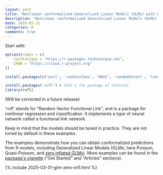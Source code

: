 ```yaml
---
layout: post
title: "Nonlinear conformalized Generalized Linear Models (GLMs) with R package 'rvfl' (and other models)"
description: "Nonlinear conformalized Generalized Linear Models (GLMs) with R package 'rvfl' (and other models)"
date: 2025-03-31
categories: R
comments: true
---
```


Start with:

```R
options(repos = c(
    techtonique = "https://r-packages.techtonique.net",
    CRAN = "https://cloud.r-project.org"
))

install.packages(c('pscl', 'randtoolbox', 'MASS', 'randomForest', 'tseries'))

install.packages('rvfl') # that's the package of interest
library(rvfl)
```

(Will be corrected in a future release)

'rvfl' stands for "Random Vector Functional Link", and is a package for nonlinear regression and classification. It implements a type of neural network called a functional link network.

Keep in mind that the models should be tuned in practice. They are not tuned by default in these examples. 

The examples demonstrate how you can obtain conformalized predictions from R models, including Generalized Linear Models (GLMs; here Poisson, Quasi-Poisson, and [zero inflated GLMs](https://www.jstatsoft.org/article/view/v027i08)). More examples can be found in the [package's vignette](https://docs.techtonique.net/rvfl/) ("Get Started" and "Articles" sections).

{% include 2025-03-31-glm-zero-infl.html %}

